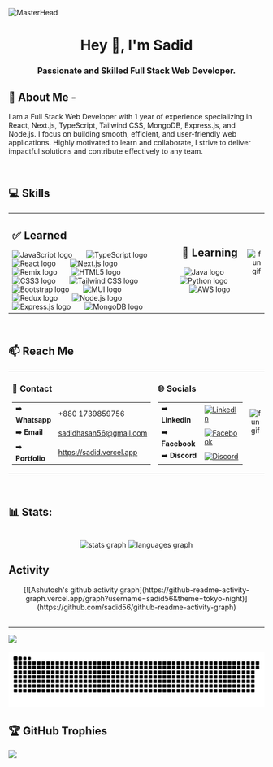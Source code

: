 ![MasterHead](https://i.ibb.co/ynhm1M7/Blue-Black-Modern-Technology-Linked-In-Banner.png...)
<h1 align="center">Hey 👋, I'm Sadid</h1>

<h3 align="center">Passionate and Skilled Full Stack Web Developer.</h3>

## 💫 About Me -

I am a Full Stack Web Developer with 1 year of experience specializing in React, Next.js, TypeScript, Tailwind CSS, MongoDB, Express.js, and Node.js. I focus on building smooth, efficient, and user-friendly web applications. Highly motivated to learn and collaborate, I strive to deliver impactful solutions and contribute effectively to any team.

<br>


## 💻 Skills
<table>
  <tr>
    <!-- Left Column -->
    <td>
      <h2>✅ Learned</h2>
      <div align="left">
        <img src="https://cdn.jsdelivr.net/gh/devicons/devicon/icons/javascript/javascript-original.svg" height="40" alt="JavaScript logo" />
        <img width="20" />
        <img src="https://cdn.jsdelivr.net/gh/devicons/devicon/icons/typescript/typescript-original.svg" height="40" alt="TypeScript logo" />
        <img width="20" />
        <img src="https://cdn.jsdelivr.net/gh/devicons/devicon/icons/react/react-original.svg" height="40" alt="React logo" />
        <img width="20" />
        <img src="https://sadid.vercel.app/_next/image?url=https%3A%2F%2Fi.ibb.co%2FKLWYXRT%2Fnext-js-icon-logo-EE302-D5-DBD-seeklogo-com.png&w=256&q=100" height="40" alt="Next.js logo" />
        <img width="20" />
        <img src="https://i.ibb.co.com/NnSJD62/images.jpg" height="40" alt="Remix logo" />
        <img width="20" />
        <img src="https://cdn.jsdelivr.net/gh/devicons/devicon/icons/html5/html5-original.svg" height="40" alt="HTML5 logo" />
        <img width="20" />
        <img src="https://cdn.jsdelivr.net/gh/devicons/devicon/icons/css3/css3-original.svg" height="40" alt="CSS3 logo" />
        <img width="20" />
        <img src="https://i.ibb.co/hBmwFBs/tailwind-removebg-preview.png" height="40" alt="Tailwind CSS logo" />
        <img width="20" />
        <img src="https://cdn.jsdelivr.net/gh/devicons/devicon/icons/bootstrap/bootstrap-original.svg" height="40" alt="Bootstrap logo" />
        <img width="20" />
        <img src="https://i.ibb.co/8NjKgpc/bb13aeb51c54421a7a5540a7132895dc.png" height="40" alt="MUI logo" />
        <img width="20" />
        <img src="https://cdn.jsdelivr.net/gh/devicons/devicon/icons/redux/redux-original.svg" height="40" alt="Redux logo" />
        <img width="20" />
        <img src="https://cdn.jsdelivr.net/gh/devicons/devicon/icons/nodejs/nodejs-original.svg" height="40" alt="Node.js logo" />
        <img width="20" />
        <img src="https://cdn.jsdelivr.net/gh/devicons/devicon/icons/express/express-original.svg" height="40" alt="Express.js logo" />
        <img width="20" />
        <img src="https://cdn.jsdelivr.net/gh/devicons/devicon/icons/mongodb/mongodb-original.svg" height="40" alt="MongoDB logo" />
        <img width="20" />
      </div>
    </td>
    <td align="center">
     <h2>📖 Learning</h2>
    <div>
    <img src="https://cdn.jsdelivr.net/gh/devicons/devicon/icons/java/java-original.svg" height="40" alt="Java logo" />
        <img width="20" />
        <img src="https://cdn.jsdelivr.net/gh/devicons/devicon/icons/python/python-original.svg" height="40" alt="Python logo" />
        <img width="20" />
        <img src="https://i.ibb.co/HHkt8Q0/AWS-logo-png.jpg" height="40" alt="AWS logo" />
    </div>
    </td>
    <!-- Right Column -->
    <td align="right">
      <img align="center" width="160px" height="150" src="https://media.tenor.com/iviIq2uXz-kAAAAi/work-office.gif" alt="fun gif" />
    </td>
  </tr>
</table>


<br>

## 📫 Reach Me

<table align="center" style="width:100%;">
    <td style="width: 50%; vertical-align: top;">
      <h3>📲 Contact</h3>
      <table>
          <td>➡️ <strong>Whatsapp</strong></td>
          <td>+880 1739859756</td>
        <tr>
          <td>➡️ <strong>Email</strong></td>
          <td><a href="mailto:sadidhasan56@gmail.com">sadidhasan56@gmail.com</a></td>
        <tr>
          <td>➡️ <strong>Portfolio</strong></td>
          <td><a href="https://sadid.vercel.app">https://sadid.vercel.app</a></td>
      </table>
    </td>
    <td style="width: 50%; vertical-align: top;">
      <h3>🌐 Socials</h3>
      <table>
          <td>➡️ <strong>LinkedIn</strong></td>
          <td>
            <a href="https://www.linkedin.com/in/mr-sadid/">
              <img src="https://img.shields.io/badge/LinkedIn-%230077B5.svg?logo=linkedin&logoColor=white" alt="LinkedIn">
            </a>
          </td>
        </tr>
          <td>➡️ <strong>Facebook</strong></td>
          <td>
            <a href="https://www.facebook.com/sadidhasan.hasan.5">
              <img src="https://img.shields.io/badge/Facebook-%231877F2.svg?logo=Facebook&logoColor=white" alt="Facebook">
            </a>
          </td>
        </tr>
          <td>➡️ <strong>Discord</strong></td>
          <td>
            <a href="https://discord.com/users/1151169623149002752/">
              <img src="https://img.shields.io/badge/Discord-%237289DA.svg?logo=discord&logoColor=white" alt="Discord">
            </a>
          </td>
      </table>
    </td>
   <td align="center">
      <img align="center" width="240px" height="150" src="https://resetfest.com/wp-content/uploads/2019/07/Cover-Gif-social-media-and-parenting-1000x600.gif" alt="fun gif" />
    </td>
</table>



<br>

## 📊 Stats:
<br>

<!-- Add a container div with flexbox styles -->

<div align="center">
  <img src="https://github-readme-stats.vercel.app/api?username=maurodesouza&hide_title=false&hide_rank=false&show_icons=true&include_all_commits=true&count_private=true&disable_animations=false&theme=dracula&locale=en&hide_border=false" height="150" alt="stats graph"  />
  <img src="https://github-readme-stats.vercel.app/api/top-langs?username=maurodesouza&locale=en&hide_title=false&layout=compact&card_width=320&langs_count=5&theme=dracula&hide_border=false" height="150" alt="languages graph"  />
</div>

## Activity
<div align="center">
[![Ashutosh's github activity graph](https://github-readme-activity-graph.vercel.app/graph?username=sadid56&theme=tokyo-night)](https://github.com/sadid56/github-readme-activity-graph)
</div>

<!-- # 🔭 My currently projects

## project name: DrivePulse | Online file sharing | team project

### ⚙️Technologies:

- Next.js, TypeScript, tailwindcss, mongoose, ExpressJs, node.js, firebase storage, socket.io, JWT etc.

### 📝Description:

- This is a online file sharing website and user friendly UI design. Authentication user can upload his/her file and share this file in real-time. User can create folder and upload any file inside this folder and this is a nasted route like google drive. User can add conversation and collaborate with real-time chat.

### 👇Links:

- [client github link](https://github.com/Binary-Masters/DrivePulse-Client)
- [server github link](https://github.com/Binary-Masters/DrivePulse-Server)
- [live link](https://drive-pulse-client.vercel.app/)

## project name: Free Time | Social media

### ⚙️Technologies:

- React, tailwindcss, mongoDB, firebase, ExpressJs, socket.io etc.

### 📝Description:

- This is a MERN website and i use JWT token to secure APIs. You can bids now any jobs and add to your jobs, you see your total add jobs.

### 👇Links:

- [client github link](https://github.com/sadid56/worker_client_side)
- [server github link](https://github.com/sadid56/worker_server_side)
- [live link](https://assignment-11-96d26.web.app/)

## project name: Electronics products

### ⚙️Technologies:

- react, mongoDB, ExpressJs

### 📝Description:

- This is a Simple MERN website, never secure a APIs, anyone add product and anyone delete product see any products.

### 👇Links:

- [client github link](https://github.com/sadid56/fitness-tracker_client_side)
- [server github link](https://github.com/sadid56/fitness-tracker_server_side)
- [live link](https://assignment-12-6812f.web.app/) -->
<br>
<hr>

[![](https://visitcount.itsvg.in/api?id=sadid56&icon=0&color=0)](https://visitcount.itsvg.in)

<picture>
  <source media="(prefers-color-scheme: dark)" srcset="https://raw.githubusercontent.com/sadid56/sadid56/output/github-snake-dark.svg" />
  <source media="(prefers-color-scheme: light)" srcset="https://raw.githubusercontent.com/sadid56/sadid56/output/github-snake.svg" />
  <img alt="github-snake" src="https://raw.githubusercontent.com/sadid56/sadid56/output/github-snake.svg" />
</picture>

## 🏆 GitHub Trophies

![](https://github-profile-trophy.vercel.app/?username=sadid56&theme=radical&no-frame=false&no-bg=true&margin-w=4)
